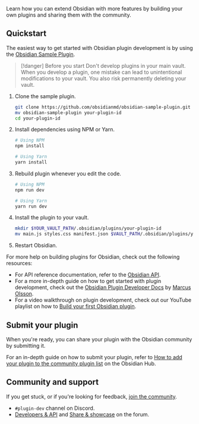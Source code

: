 Learn how you can extend Obsidian with more features by building your own plugins and sharing them with the community.

## Quickstart

The easiest way to get started with Obsidian plugin development is by using the [Obsidian Sample Plugin](https://github.com/obsidianmd/obsidian-sample-plugin).

> [!danger] Before you start
> Don't develop plugins in your main vault. When you develop a plugin, one mistake can lead to unintentional modifications to your vault. You also risk permanently deleting your vault.

1. Clone the sample plugin.

   ```bash
   git clone https://github.com/obsidianmd/obsidian-sample-plugin.git
   mv obsidian-sample-plugin your-plugin-id
   cd your-plugin-id
   ```

2. Install dependencies using NPM or Yarn.

   ```bash
   # Using NPM
   npm install

   # Using Yarn
   yarn install
   ```

3. Rebuild plugin whenever you edit the code.

   ```bash
   # Using NPM
   npm run dev

   # Using Yarn
   yarn run dev
   ```

4. Install the plugin to your vault.

   ```bash
   mkdir $YOUR_VAULT_PATH/.obsidian/plugins/your-plugin-id
   mv main.js styles.css manifest.json $VAULT_PATH/.obsidian/plugins/your-plugin-id
   ```

5. Restart Obsidian.

For more help on building plugins for Obsidian, check out the following resources:

- For API reference documentation, refer to the [Obsidian API](https://github.com/obsidianmd/obsidian-api).
- For a more in-depth guide on how to get started with plugin development, check out the [Obsidian Plugin Developer Docs](https://marcus.se.net/obsidian-plugin-docs) by [Marcus Olsson](https://marcus.se.net).
- For a video walkthrough on plugin development, check out our YouTube playlist on how to [Build your first Obsidian plugin](https://www.youtube.com/playlist?list=PLIDCb22ZUTBnMCbJa-st4PD5T3Olep078).

## Submit your plugin

When you're ready, you can share your plugin with the Obsidian community by submitting it.

For an in-depth guide on how to submit your plugin, refer to [How to add your plugin to the community plugin list](https://publish.obsidian.md/hub/04+-+Guides%2C+Workflows%2C+%26+Courses/Guides/How+to+add+your+plugin+to+the+community+plugin+list) on the Obsidian Hub.

## Community and support

If you get stuck, or if you're looking for feedback, [join the community](https://obsidian.md/community).

- `#plugin-dev` channel on Discord.
- [Developers & API](https://forum.obsidian.md/c/developers-api/14) and [Share & showcase](https://forum.obsidian.md/c/share-showcase/9) on the forum.
